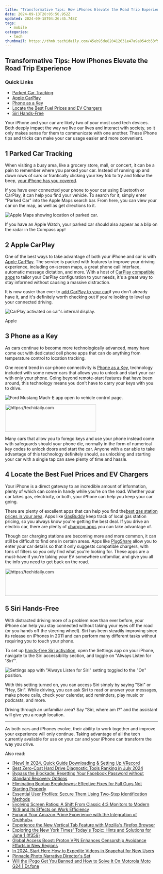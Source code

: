```yaml
---
title: "Transformative Tips: How iPhones Elevate the Road Trip Experience"
date: 2024-09-13T20:05:50.952Z
updated: 2024-09-18T04:26:45.748Z
tags:
  - mobile
categories:
  - tech
thumbnail: https://thmb.techidaily.com/45eb95de820412631e47a9a054cb53f933466e540c5b1bab0a26ad2ba80fd1a7.jpg
---
```


## Transformative Tips: How iPhones Elevate the Road Trip Experience

### Quick Links

* [Parked Car Tracking](https://extra-hints.techidaily.com/2024-approved-color-mastery-simple-steps-in-photoshop/)
* [Apple CarPlay](https://extra-guidance.techidaily.com/stitching-pictures-and-chords-into-compelling-narratives-for-2024/)
* [Phone as a Key](https://blog-min.techidaily.com/how-to-reset-iphone-xr-without-itunes-drfone-by-drfone-ios-system-repair-ios-system-repair/)
* [Locate the Best Fuel Prices and EV Chargers](https://facebook-video-content.techidaily.com/turn-fb-hd-videos-into-high-quality-mp4-free-online-method-unveiled-for-2024/)
* [Siri Hands-Free](https://android-transfer.techidaily.com/in-2024-5-ways-to-teach-you-to-transfer-files-from-motorola-moto-g73-5g-to-other-android-devices-easily-drfone-by-drfone-transfer-from-android-transfer-from-android/)

 Your iPhone and your car are likely two of your most used tech devices. Both deeply impact the way we live our lives and interact with society, so it only makes sense for them to communicate with one another. These iPhone tips and tricks can make your car usage easier and more convenient.

## 1  Parked Car Tracking 

 When visiting a busy area, like a grocery store, mall, or concert, it can be a pain to remember where you parked your car. Instead of running up and down rows of cars or frantically clicking your key fob to try and follow the beep, [your iPhone has you covered](https://audio-editing.techidaily.com/new-top-10-gaming-voice-modification-tools-rankings-and-analysis-for-2024/).

 If you have ever connected your phone to your car using Bluetooth or CarPlay, it can help you find your vehicle. To search for it, simply enter "Parked Car" into the Apple Maps search bar. From here, you can view your car on the map, as well as get directions to it.

![Apple Maps showing location of parked car.](https://static1.howtogeekimages.com/wordpress/wp-content/uploads/2024/07/img_5029.jpg) 

 If you have an Apple Watch, your parked car should also appear as a blip on the radar in the Compass app!

## 2  Apple CarPlay 

 One of the best ways to take advantage of both your iPhone and car is with [Apple CarPlay](https://facebook-video-share.techidaily.com/precision-cinematography-ideal-lenses-for-digital-storytellers-for-2024/). The service is packed with features to improve your driving experience, including on-screen maps, a great phone call interface, automatic message dictation, and more. With a host of [CarPlay compatible apps](https://extra-resources.techidaily.com/2024-approved-breaking-barriers-in-text-animation-with-no-cost-tools/) to tailor your CarPlay configuration to your needs, it's a great way to stay informed without causing a massive distraction.

 It is now easier than ever to [add CarPlay to your car](https://youtube-web.techidaily.com/ed-dazzle-and-stand-out-50-free-youtube-branding-pieces/)if you don't already have it, and it's definitely worth checking out if you're looking to level up your connected driving.

![CarPlay activated on car's internal display.](https://static1.howtogeekimages.com/wordpress/wp-content/uploads/2024/07/screenshot-2024-07-10-at-6-31-19-pm.png) 

Apple

## 3  Phone as a Key 

 As cars continue to become more technologically advanced, many have come out with dedicated cell phone apps that can do anything from temperature control to location tracking.

 One recent trend in car-phone connectivity is [Phone as a Key](https://fake-location.techidaily.com/complete-tutorial-to-use-vpna-to-fake-gps-location-on-oppo-a78-5g-drfone-by-drfone-virtual-android/), technology included with some newer cars that allows you to unlock and start your car with only your phone. Going beyond remote-start features that have been around, this technology means you don't have to carry your keys with you to drive.

![Ford Mustang Mach-E app open to vehicle control page.](https://static1.howtogeekimages.com/wordpress/wp-content/uploads/2024/07/img_d52e813ef024-1.jpg) 

<!-- affiliate ads begin -->
<a href="https://aligracehair.sjv.io/c/5597632/1975836/19272" target="_top" id="1975836">
  <img src="//a.impactradius-go.com/display-ad/19272-1975836" border="0" alt="https://techidaily.com" width="300" height="90"/>
</a>
<img height="0" width="0" src="https://aligracehair.sjv.io/i/5597632/1975836/19272" style="position:absolute;visibility:hidden;" border="0" />
<!-- affiliate ads end -->

 Many cars that allow you to forego keys and use your phone instead come with safeguards should your phone die, normally in the form of numerical key codes to unlock doors and start the car. Anyone with a car able to take advantage of this technology definitely should, as unlocking and starting your car with a single tap can save plenty of time and hassle.

## 4  Locate the Best Fuel Prices and EV Chargers 

 Your iPhone is a direct gateway to an incredible amount of information, plenty of which can come in handy while you're on the road. Whether your car takes gas, electricity, or both, your iPhone can help you keep your car going.

 There are plenty of excellent apps that can help you find the[best gas station prices in your area](https://extra-skills.techidaily.com/mastering-digital-compositing-with-kinemasters-gs-capabilities-for-2024/). Apps like [GasBuddy](https://www.google.com/url?sa=t&source=web&rct=j&opi=89978449&url=https://apps.apple.com/us/app/gasbuddy-find-pay-for-gas/id406719683&ved=2ahUKEwiF3oPIy52HAxXZElkFHS7ZDqkQFnoECDgQAQ&usg=AOvVaw3%5FEwQiksOUrMXisEY2ygjZ) keep track of local gas station pricing, so you always know you're getting the best deal. If you drive an electric car, there are plenty of [charging apps](https://blog-min.techidaily.com/in-2024-how-to-teleport-your-gps-location-on-infinix-hot-30-5g-drfone-by-drfone-virtual-android/) you can take advantage of.

 Though car charging stations are becoming more and more common, it can still be difficult to find one in certain areas. Apps like [PlugShare](https://www.google.com/url?sa=t&source=web&rct=j&opi=89978449&url=https://apps.apple.com/us/app/plugshare/id421788217&ved=2ahUKEwjLtt%5FazZ2HAxWuFlkFHedEC5MQFnoECBMQAQ&usg=AOvVaw3468s0laei2GXxGtpEpica) allow you to enter your car details so that it only suggests compatible chargers, with tons of filters so you only find what you're looking for. These apps are a must-have if you're taking your EV somewhere unfamiliar, and give you all the info you need to get back on the road.

<!-- affiliate ads begin -->
<a href="https://laganoo.pxf.io/c/5597632/1657399/16446" target="_top" id="1657399">
  <img src="//a.impactradius-go.com/display-ad/16446-1657399" border="0" alt="https://techidaily.com" width="728" height="90"/>
</a>
<img height="0" width="0" src="https://laganoo.pxf.io/i/5597632/1657399/16446" style="position:absolute;visibility:hidden;" border="0" />
<!-- affiliate ads end -->

## 5  Siri Hands-Free 

 With distracted driving more of a problem now than ever before, your iPhone can help you stay connected without taking your eyes off the road (or you hands off the steering wheel). Siri has been steadily improving since its release on iPhones in 2011 and can perform many different tasks without requiring you to touch your phone.

 To set up [hands-free Siri activation](https://iphone-unlock.techidaily.com/in-2024-unlocking-apple-iphone-8-lock-screen-3-foolproof-methods-that-actually-work-drfone-by-drfone-ios/), open the Settings app on your iPhone, navigate to the Siri accessibility section, and toggle on "Always Listen for 'Siri'".

![Settings app with "Always Listen for Siri" setting toggled to the "On" position.](https://static1.howtogeekimages.com/wordpress/wp-content/uploads/2024/07/img_5043.jpg) 

 With this setting turned on, you can access Siri simply by saying "Siri" or "Hey, Siri". While driving, you can ask Siri to read or answer your messages, make phone calls, check your calendar, add reminders, play music or podcasts, and more.

 Driving through an unfamiliar area? Say "Siri, where am I?" and the assistant will give you a rough location.

---

 As both cars and iPhones evolve, their ability to work together and improve your experience will only continue. Taking advantage of all the tech currently available for use on your car and your iPhone can transform the way you drive.

<ins class="adsbygoogle"
     style="display:block"
     data-ad-format="autorelaxed"
     data-ad-client="ca-pub-7571918770474297"
     data-ad-slot="1223367746"></ins>

<ins class="adsbygoogle"
     style="display:block"
     data-ad-client="ca-pub-7571918770474297"
     data-ad-slot="8358498916"
     data-ad-format="auto"
     data-full-width-responsive="true"></ins>

<span class="atpl-alsoreadstyle">Also read:</span>
<div><ul>
<li><a href="https://screen-activity-recording.techidaily.com/new-in-2024-quick-guide-downloading-and-setting-up-vrecord/"><u>[New] In 2024, Quick Guide Downloading & Setting Up VRecord</u></a></li>
<li><a href="https://techtrends.techidaily.com/best-zero-cost-hard-drive-diagnostic-tools-ranking-in-july-2024/"><u>Best Zero-Cost Hard Drive Diagnostic Tools Ranking in July 2024</u></a></li>
<li><a href="https://techno-recovery.techidaily.com/bypass-the-blockade-resetting-your-facebook-password-without-standard-recovery-options/"><u>Bypass the Blockade: Resetting Your Facebook Password without Standard Recovery Options</u></a></li>
<li><a href="https://program-issues.techidaily.com/eliminating-bootup-breakdowns-effective-fixes-for-fall-guys-not-starting-properly/"><u>Eliminating Bootup Breakdowns: Effective Fixes for Fall Guys Not Starting Properly</u></a></li>
<li><a href="https://some-skills.techidaily.com/essential-user-profiles-secure-them-using-two-step-identification-methods/"><u>Essential User Profiles: Secure Them Using Two-Step Identification Methods</u></a></li>
<li><a href="https://some-skills.techidaily.com/evolving-screen-ratios-a-shift-from-classic-43-monitors-to-modern-169-and-its-effects-on-work-efficiency/"><u>Evolving Screen Ratios: A Shift From Classic 4:3 Monitors to Modern 16:9 and Its Effects on Work Efficiency</u></a></li>
<li><a href="https://some-skills.techidaily.com/expand-your-amazon-prime-experience-with-the-integration-of-grubhubplus/"><u>Expand Your Amazon Prime Experience with the Integration of Grubhub+</u></a></li>
<li><a href="https://some-skills.techidaily.com/experience-the-new-vertical-tab-feature-with-mozillas-firefox-browser/"><u>Experience the New Vertical Tab Feature with Mozilla's Firefox Browser</u></a></li>
<li><a href="https://some-skills.techidaily.com/exploring-the-new-york-times-todays-topic-hints-and-solutions-for-june-1-356/"><u>Exploring the New York Times' Today's Topic: Hints and Solutions for June 1 (#356)</u></a></li>
<li><a href="https://some-skills.techidaily.com/global-access-boost-proton-vpn-enhances-censorship-avoidance-efforts-in-new-regions/"><u>Global Access Boost: Proton VPN Enhances Censorship Avoidance Efforts in New Regions</u></a></li>
<li><a href="https://extra-guidance.techidaily.com/in-2024-start-here-how-to-expedite-videos-in-snapchat-for-new-users/"><u>In 2024, Start Here How to Expedite Videos in Snapchat for New Users</u></a></li>
<li><a href="https://extra-information.techidaily.com/pinnacle-photo-narrative-directors-set/"><u>Pinnacle Photo Narrative Director's Set</u></a></li>
<li><a href="https://fake-location.techidaily.com/will-the-ipogo-get-you-banned-and-how-to-solve-it-on-motorola-moto-g24-drfone-by-drfone-virtual-android/"><u>Will the iPogo Get You Banned and How to Solve It On Motorola Moto G24 | Dr.fone</u></a></li>
</ul></div>


